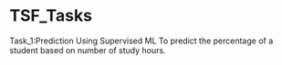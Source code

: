 # TSF_Tasks
Task_1:Prediction Using Supervised ML To predict the percentage of a student based on number of study hours.
